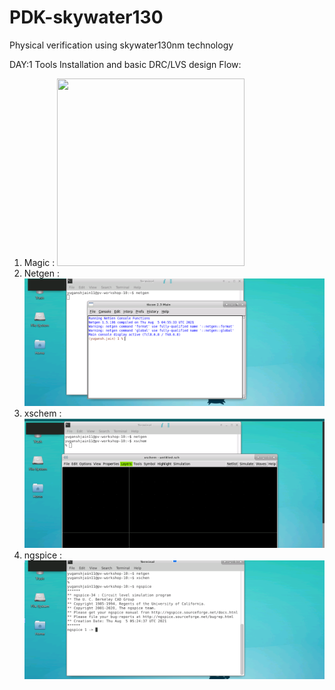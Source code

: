 # PDK-skywater130
Physical verification using skywater130nm technology

DAY:1 
Tools Installation and basic DRC/LVS design Flow:
1. Magic : <img src="(https://github.com/yuganshjain/PDK-skywater130/blob/c87742eb5c86f92d0cf546e4f4688c3dec49522f/Images/magic.png)"  width="300" height="300">
2. Netgen : ![alt text](https://github.com/yuganshjain/PDK-skywater130/blob/4f1a5a8870308362b07e96d650d4b5f52df8c3ed/Images/netgen.png)
3. xschem : ![alt text](https://github.com/yuganshjain/PDK-skywater130/blob/4f1a5a8870308362b07e96d650d4b5f52df8c3ed/Images/xschem.png)
4. ngspice : ![alt text](https://github.com/yuganshjain/PDK-skywater130/blob/4f1a5a8870308362b07e96d650d4b5f52df8c3ed/Images/ngspice.png)
